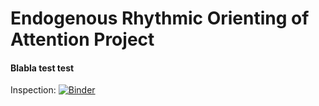 # Endogenous Rhythmic Orienting of Attention Project

#### Blabla test test

Inspection: [![Binder](https://mybinder.org/badge_logo.svg)](https://mybinder.org/v2/gh/olofvanderwerf/rhythmic-attention/main?labpath=inspection_and_cleaning.ipynb)
